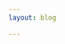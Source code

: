 ```yaml
---
layout: blog

---
```


<script setup>
import { data } from './notes.data'

</script>

<div class="flex overflow-hidden">
  <Outline v-for="item in data" v-bind="item" category="note"  />
</div>
